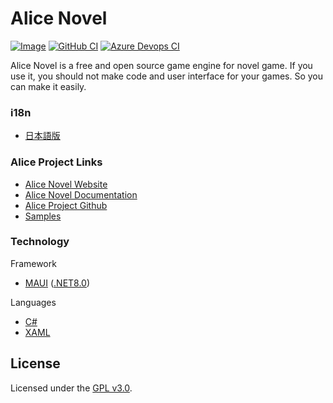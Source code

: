 # Alice Novel
[![Image](image.png)](https://alicenovel.web.app)
[![GitHub CI](https://github.com/Lemon73-Computing/Alice_Novel/actions/workflows/dotnet-maui.yml/badge.svg)](https://github.com/Lemon73-Computing/Alice_Novel/actions/workflows/dotnet-maui.yml)
[![Azure Devops CI](https://dev.azure.com/lemon73/Alice_Novel/_apis/build/status%2FLemon73-Computing.Alice_Novel?branchName=master)](https://dev.azure.com/lemon73/Alice_Novel/_build/latest?definitionId=1&branchName=master)

Alice Novel is a free and open source game engine for novel game. If you use it, you should not make code and user interface for your games. So you can make it easily.

### i18n
- [日本語版](./README.ja.md)

### Alice Project Links
- [Alice Novel Website](https://alicenovel.web.app "Alice Novel will make you fun!")
- [Alice Novel Documentation](https://alicenovel.web.app/docs)
- [Alice Project Github](https://github.com/alicenovel/)
- [Samples](https://github.com/AliceNovel/Alice-Novel_Sample-Games)

### Technology
Framework
- [MAUI] ([.NET8.0])

Languages
- [C#]
- [XAML]

[MAUI]: https://dot.net/maui ".NET MAUI"
[.NET8.0]: https://dot.net ".NET"
[C#]: https://learn.microsoft.com/en-us/dotnet/csharp/ "C# Documentation"
[xaml]: https://learn.microsoft.com/en-us/dotnet/maui/xaml/ ".NET MAUI XAML Documentation"

## License
Licensed under the [GPL v3.0](./LICENSE.txt).
